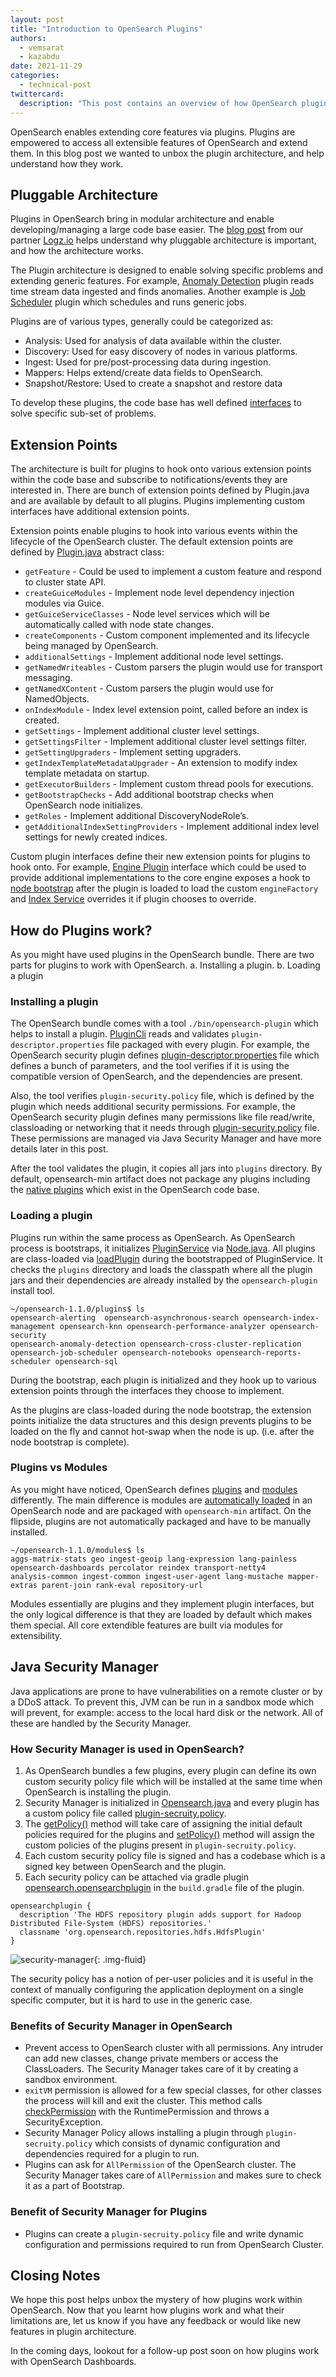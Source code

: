 ```yaml
---
layout: post
title: "Introduction to OpenSearch Plugins"
authors: 
  - vemsarat
  - kazabdu
date: 2021-11-29
categories:
  - technical-post
twittercard:
  description: "This post contains an overview of how OpenSearch plugins are loaded and interact with Java Security Manager."
---
```



OpenSearch enables extending core features via plugins. Plugins are empowered to access all extensible features of OpenSearch and extend them. In this blog post we wanted to unbox the plugin architecture, and help understand how they work.


## Pluggable Architecture

Plugins in OpenSearch bring in modular architecture and enable developing/managing a large code base easier. The [blog post](https://logz.io/blog/opensearch-plugins/) from our partner [Logz.io](http://logz.io/) helps understand why pluggable architecture is important, and how the architecture works. 

The Plugin architecture is designed to enable solving specific problems and extending generic features. For example, [Anomaly Detection](https://github.com/opensearch-project/anomaly-detection) plugin reads time stream data ingested and finds anomalies. Another example is [Job Scheduler](https://github.com/opensearch-project/job-scheduler) plugin which schedules and runs generic jobs. 

Plugins are of various types, generally could be categorized as:


* Analysis: Used for analysis of data available within the cluster. 
* Discovery: Used for easy discovery of nodes in various platforms.
* Ingest: Used for pre/post-processing data during ingestion.
* Mappers: Helps extend/create data fields to OpenSearch.
* Snapshot/Restore: Used to create a snapshot and restore data

To develop these plugins, the code base has well defined [interfaces](https://github.com/opensearch-project/OpenSearch/tree/main/server/src/main/java/org/opensearch/plugins) to solve specific sub-set of problems. 


## Extension Points

The architecture is built for plugins to hook onto various extension points within the code base and subscribe to notifications/events they are interested in. There are bunch of extension points defined by Plugin.java and are available by default to all plugins. Plugins implementing custom interfaces have additional extension points.  

Extension points enable plugins to hook into various events within the lifecycle of the OpenSearch cluster. 
The default extension points are defined by [Plugin.java](https://github.com/opensearch-project/OpenSearch/blob/1.2/server/src/main/java/org/opensearch/plugins/Plugin.java#L90) abstract class:


* `getFeature` - Could be used to implement a custom feature and respond to cluster state API.
* `createGuiceModules` - Implement node level dependency injection modules via Guice.
* `getGuiceServiceClasses` - Node level services which will be automatically called with node state changes.
* `createComponents` - Custom component implemented and its lifecycle being managed by OpenSearch.
* `additionalSettings` - Implement additional node level settings.
* `getNamedWriteables` - Custom parsers the plugin would use for transport messaging.
* `getNamedXContent` - Custom parsers the plugin would use for NamedObjects.
* `onIndexModule` - Index level extension point, called before an index is created.
* `getSettings` - Implement additional cluster level settings.
* `getSettingsFilter` - Implement additional cluster level settings filter. 
* `getSettingUpgraders` - Implement setting upgraders. 
* `getIndexTemplateMetadataUpgrader` - An extension to modify index template metadata on startup.
* `getExecutorBuilders` - Implement custom thread pools for executions.
* `getBootstrapChecks` - Add additional bootstrap checks when OpenSearch node initializes.
* `getRoles` - Implement additional DiscoveryNodeRole’s.
* `getAdditionalIndexSettingProviders` - Implement additional index level settings for newly created indices.

Custom plugin interfaces define their new extension points for plugins to hook onto. For example, [Engine Plugin](https://github.com/opensearch-project/OpenSearch/blob/main/server/src/main/java/org/opensearch/plugins/EnginePlugin.java) interface which could be used to provide additional implementations to the core engine exposes a hook to [node bootstrap](https://github.com/opensearch-project/OpenSearch/blob/1.2/server/src/main/java/org/opensearch/node/Node.java#L577) after the plugin is loaded to load the custom `engineFactory` and [Index Service](https://github.com/opensearch-project/OpenSearch/blob/1.2/server/src/main/java/org/opensearch/indices/IndicesService.java#L763) overrides it if plugin chooses to override. 


## How do Plugins work?

As you might have used plugins in the OpenSearch bundle. There are two parts for plugins to work with OpenSearch. 
a. Installing a plugin.
b. Loading a plugin

### Installing a plugin

The OpenSearch bundle comes with a tool `./bin/opensearch-plugin` which helps to install a plugin. [PluginCli](https://github.com/opensearch-project/OpenSearch/blob/main/distribution/tools/plugin-cli/src/main/java/org/opensearch/plugins/PluginCli.java) reads and validates `plugin-descriptor.properties` file packaged with every plugin. For example, the OpenSearch security plugin defines [plugin-descriptor.properties](https://github.com/opensearch-project/security/blob/main/plugin-descriptor.properties) file which defines a bunch of parameters, and the tool verifies if it is using the compatible version of OpenSearch, and the dependencies are present. 

Also, the tool verifies `plugin-security.policy` file, which is defined by the plugin which needs additional security permissions. For example, the OpenSearch security plugin defines many permissions like file read/write, classloading or networking that it needs through [plugin-security.policy](https://github.com/opensearch-project/security/blob/main/plugin-security.policy) file. These permissions are managed via Java Security Manager and have more details later in this post.

After the tool validates the plugin, it copies all jars into `plugins` directory.
By default, opensearch-min artifact does not package any plugins including the [native plugins](https://github.com/opensearch-project/OpenSearch/tree/main/plugins) which exist in the OpenSearch code base.


### Loading a plugin

Plugins run within the same process as OpenSearch. As OpenSearch process is bootstraps, it initializes [PluginService](https://github.com/opensearch-project/OpenSearch/blob/1.2/server/src/main/java/org/opensearch/plugins/PluginsService.java#L125) via [Node.java](https://github.com/opensearch-project/OpenSearch/blob/1.2/server/src/main/java/org/opensearch/node/Node.java#L392). All plugins are class-loaded via [loadPlugin](https://github.com/opensearch-project/OpenSearch/blob/1.2/server/src/main/java/org/opensearch/plugins/PluginsService.java#L763:20) during the bootstrapped of PluginService. 
It checks the  `plugins` directory and loads the classpath where all the plugin jars and their dependencies are already installed by the `opensearch-plugin` install tool.

```
~/opensearch-1.1.0/plugins$ ls
opensearch-alerting  opensearch-asynchronous-search opensearch-index-management opensearch-knn opensearch-performance-analyzer opensearch-security
opensearch-anomaly-detection opensearch-cross-cluster-replication opensearch-job-scheduler opensearch-notebooks opensearch-reports-scheduler opensearch-sql
```

During the bootstrap, each plugin is initialized and they hook up to various extension points through the interfaces they choose to implement. 

As the plugins are class-loaded during the node bootstrap, the extension points initialize the data structures and this design prevents plugins to be loaded on the fly and cannot hot-swap when the node is up. (i.e. after the node bootstrap is complete). 

### Plugins vs Modules

As you might have noticed, OpenSearch defines [plugins](https://github.com/opensearch-project/OpenSearch/tree/main/plugins) and [modules](https://github.com/opensearch-project/OpenSearch/tree/main/modules) differently. The main difference is modules are [automatically loaded](https://github.com/opensearch-project/OpenSearch/blob/main/server/src/main/java/org/opensearch/plugins/PluginsService.java#L163) in an OpenSearch node and are packaged with `opensearch-min` artifact. On the flipside, plugins are not automatically packaged and have to be manually installed.


```
~/opensearch-1.1.0/modules$ ls
aggs-matrix-stats geo ingest-geoip lang-expression lang-painless opensearch-dashboards percolator reindex transport-netty4
analysis-common ingest-common ingest-user-agent lang-mustache mapper-extras parent-join rank-eval repository-url
```

Modules essentially are plugins and they implement plugin interfaces, but the only logical difference is that they are loaded by default which makes them special. All core extendible features are built via modules for extensibility.


## Java Security Manager

Java applications are prone to have vulnerabilities on a remote cluster or by a DDoS attack. To prevent this, JVM can be run in a sandbox mode which will prevent, for example: access to the local hard disk or the network. All of these are handled by the Security Manager.

### How Security Manager is used in OpenSearch?

1. As OpenSearch bundles a few plugins, every plugin can define its own custom security policy file which will be installed at the same time when OpenSearch is installing the plugin.
2. Security Manager is initialized in [Opensearch.java](https://github.com/opensearch-project/OpenSearch/blob/1.2/server/src/main/java/org/opensearch/bootstrap/OpenSearch.java#L91) and every plugin has a custom policy file called [plugin-secruity.policy](https://github.com/opensearch-project/anomaly-detection/blob/main/src/main/plugin-metadata/plugin-security.policy).
3. The [getPolicy()](https://github.com/opensearch-project/OpenSearch/blob/1.2/server/src/main/java/org/opensearch/bootstrap/OpenSearchPolicy.java#L77-L79) method will take care of assigning the initial default policies required for the plugins and [setPolicy()](https://github.com/opensearch-project/OpenSearch/blob/1.2/server/src/main/java/org/opensearch/bootstrap/Security.java#L134) method will assign the custom policies of the plugins present in `plugin-secruity.policy`. 
4. Each custom security policy file is signed and has a codebase which is a signed key between OpenSearch and the plugin.
5. Each security policy can be attached via gradle plugin [opensearch.opensearchplugin](https://github.com/opensearch-project/anomaly-detection/blob/1.2/build.gradle#L94) in the `build.gradle` file of the plugin. 

```
opensearchplugin {
  description 'The HDFS repository plugin adds support for Hadoop Distributed File-System (HDFS) repositories.'
  classname 'org.opensearch.repositories.hdfs.HdfsPlugin'
}
```

![security-manager](/assets/media/blog-images/2021-11-29-plugins-intro/security_manager.jpg){: .img-fluid}  


The security policy has a notion of per-user policies and it is useful in the context of manually configuring the application deployment on a single specific computer, but it is hard to use in the generic case.

### **Benefits of Security Manager in OpenSearch**

* Prevent access to OpenSearch cluster with all permissions. Any intruder can add new classes, change private members or access the ClassLoaders. The Security Manager takes care of it by creating a sandbox environment.
* `exitVM` permission is allowed for a few special classes, for other classes the process will kill and exit the cluster. This method calls [checkPermission](https://github.com/opensearch-project/OpenSearch/blob/main/server/src/main/java/org/opensearch/bootstrap/OpenSearch.java#L94) with the RuntimePermission and throws a SecurityException.
* Security Manager Policy allows installing a plugin through `plugin-secruity.policy` which consists of dynamic configuration and dependencies required for a plugin to run.
* Plugins can ask for `AllPermission` of the OpenSearch cluster. The Security Manager takes care of `AllPermission` and makes sure to check it as a part of Bootstrap.

### **Benefit of Security Manager for Plugins**

* Plugins can create a `plugin-secruity.policy` file and write dynamic configuration and permissions required to run from OpenSearch Cluster.

## Closing Notes

We hope this post helps unbox the mystery of how plugins work within OpenSearch. Now that you learnt how plugins work and what their limitations are, let us know if you have any feedback or would like new features in plugin architecture.

In the coming days, lookout for a follow-up post soon on how plugins work with OpenSearch Dashboards. 
